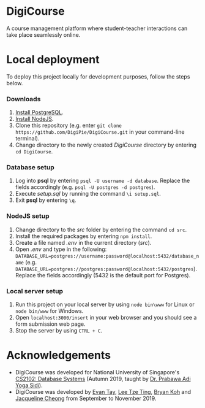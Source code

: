 # DigiCourse
A course management platform where student-teacher interactions can take place seamlessly online.

# Local deployment
To deploy this project locally for development purposes, follow the steps below.

### Downloads
1. [Install PostgreSQL](https://www.postgresql.org/download/).
2. [Install NodeJS](https://nodejs.org/en/).
3. Clone this repository (e.g. enter `git clone https://github.com/DigiPie/DigiCourse.git` in your command-line terminal).
4. Change directory to the newly created _DigiCourse_ directory by entering `cd DigiCourse`.

### Database setup

1. Log into **psql** by entering `psql -U username -d database`. Replace the fields accordingly (e.g. `psql -U postgres -d postgres`).
2. Execute _setup.sql_ by running the command `\i setup.sql`.
7. Exit **psql** by entering `\q`.

### NodeJS setup

1. Change directory to the _src_ folder by entering the command `cd src`.
2. Install the required packages by entering `npm install`.
3. Create a file named _.env_ in the current directory (_src_).
4. Open _.env_ and type in the following: `DATABASE_URL=postgres://username:password@localhost:5432/database_name` (e.g. `DATABASE_URL=postgres://postgres:password@localhost:5432/postgres`). Replace the fields accordingly (5432 is the default port for Postgres).

### Local server setup
1. Run this project on your local server by using `node bin\www` for Linux or `node bin/www` for Windows.
2. Open `localhost:3000/insert` in your web browser and you should see a form submission web page.
3. Stop the server by using `CTRL + C`.

# Acknowledgements
* DigiCourse was developed for National University of Singapore's [CS2102: Database Systems](https://nusmods.com/modules/CS2102/database-systems) (Autumn 2019, taught by [Dr. Prabawa Adi Yoga Sidi](https://www.comp.nus.edu.sg/cs/bio/adi-yoga/)).
* DigiCourse was developed by [Evan Tay](https://github.com/DigiPie/), [Lee Tze Ting](https://github.com/halcyoneee), [Bryan Koh](https://github.com/awarenessxz) and [Jacqueline Cheong](https://github.com/Aquarinte/) from September to November 2019.
